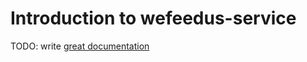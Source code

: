 # Introduction to wefeedus-service

TODO: write [great documentation](http://jacobian.org/writing/great-documentation/what-to-write/)
